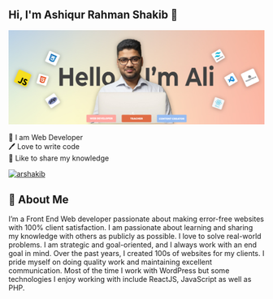 ## Hi, I'm Ashiqur Rahman Shakib 👋
[<img src='https://github.com/shovoalways/shovoalways/blob/main/img/bg.jpg?raw=true' alt='Ali Hossain'>](https://github.com/shovoalways/)
<p>
👑 I am Web Developer <br> 
🖊️ Love to write code <br> 
🎤 Like to share my knowledge </p> 


<p align="left"> <a href="https://www.linkedin.com/in/ashiqur-rahman-shakib/" target="blank"><img src="https://img.shields.io/linkedin/follow/arshakib?logo=linkedin&style=for-the-badge" alt="arshakib" /></a> </p>

## 🚀 About Me
I’m a Front End Web developer passionate about making error-free websites with 100% client satisfaction. I am passionate about learning and sharing my knowledge with others as publicly as possible. I love to solve real-world problems. I am strategic and goal-oriented, and I always work with an end goal in mind. Over the past years, I created 100s of websites for my clients. I pride myself on doing quality work and maintaining excellent communication. Most of the time I work with WordPress but some technologies I enjoy working with include ReactJS, JavaScript as well as PHP. 
